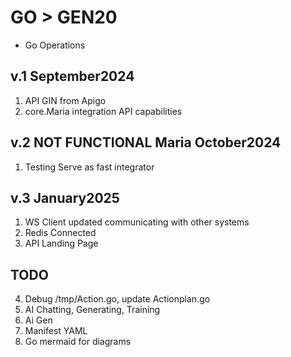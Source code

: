 # GO > GEN20
- Go Operations

## v.1 September2024
1) API GIN from Apigo
2) core.Maria integration API capabilities

## v.2 NOT FUNCTIONAL Maria October2024
1) Testing Serve as fast integrator 

## v.3 January2025  
1) WS Client updated communicating with other systems
2) Redis Connected 
3) API Landing Page

## TODO
4) Debug /tmp/Action.go, update Actionplan.go
5) AI Chatting, Generating, Training
6) Ai Gen
7) Manifest YAML
8) Go mermaid for diagrams 
